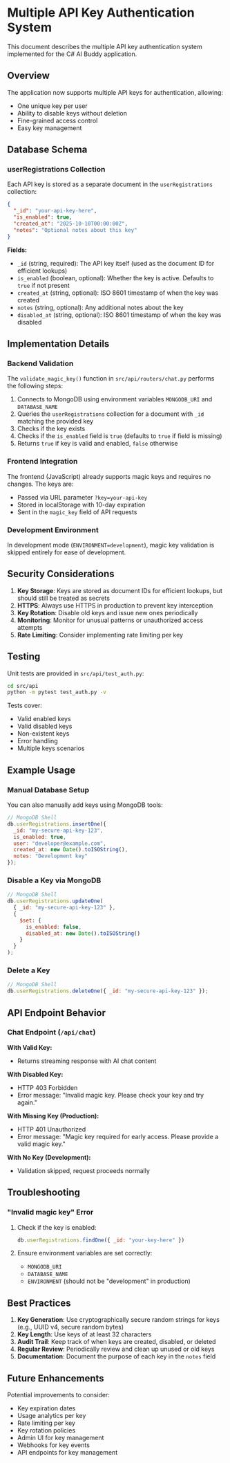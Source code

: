 # Multiple API Key Authentication System

This document describes the multiple API key authentication system implemented for the C# AI Buddy application.

## Overview

The application now supports multiple API keys for authentication, allowing:
- One unique key per user
- Ability to disable keys without deletion
- Fine-grained access control
- Easy key management

## Database Schema

### userRegistrations Collection

Each API key is stored as a separate document in the `userRegistrations` collection:

```json
{
  "_id": "your-api-key-here",
  "is_enabled": true,
  "created_at": "2025-10-10T00:00:00Z",
  "notes": "Optional notes about this key"
}
```

**Fields:**
- `_id` (string, required): The API key itself (used as the document ID for efficient lookups)
- `is_enabled` (boolean, optional): Whether the key is active. Defaults to `true` if not present
- `created_at` (string, optional): ISO 8601 timestamp of when the key was created
- `notes` (string, optional): Any additional notes about the key
- `disabled_at` (string, optional): ISO 8601 timestamp of when the key was disabled

## Implementation Details

### Backend Validation

The `validate_magic_key()` function in `src/api/routers/chat.py` performs the following steps:

1. Connects to MongoDB using environment variables `MONGODB_URI` and `DATABASE_NAME`
2. Queries the `userRegistrations` collection for a document with `_id` matching the provided key
3. Checks if the key exists
4. Checks if the `is_enabled` field is `true` (defaults to `true` if field is missing)
5. Returns `true` if key is valid and enabled, `false` otherwise

### Frontend Integration

The frontend (JavaScript) already supports magic keys and requires no changes. The keys are:
- Passed via URL parameter `?key=your-api-key`
- Stored in localStorage with 10-day expiration
- Sent in the `magic_key` field of API requests

### Development Environment

In development mode (`ENVIRONMENT=development`), magic key validation is skipped entirely for ease of development.

## Security Considerations

1. **Key Storage**: Keys are stored as document IDs for efficient lookups, but should still be treated as secrets
2. **HTTPS**: Always use HTTPS in production to prevent key interception
3. **Key Rotation**: Disable old keys and issue new ones periodically
4. **Monitoring**: Monitor for unusual patterns or unauthorized access attempts
5. **Rate Limiting**: Consider implementing rate limiting per key

## Testing

Unit tests are provided in `src/api/test_auth.py`:

```bash
cd src/api
python -m pytest test_auth.py -v
```

Tests cover:
- Valid enabled keys
- Valid disabled keys
- Non-existent keys
- Error handling
- Multiple keys scenarios

## Example Usage

### Manual Database Setup

You can also manually add keys using MongoDB tools:

```javascript
// MongoDB Shell
db.userRegistrations.insertOne({
  _id: "my-secure-api-key-123",
  is_enabled: true,
  user: "developer@example.com",
  created_at: new Date().toISOString(),
  notes: "Development key"
});
```

### Disable a Key via MongoDB

```javascript
// MongoDB Shell
db.userRegistrations.updateOne(
  { _id: "my-secure-api-key-123" },
  { 
    $set: { 
      is_enabled: false,
      disabled_at: new Date().toISOString()
    }
  }
);
```

### Delete a Key

```javascript
// MongoDB Shell
db.userRegistrations.deleteOne({ _id: "my-secure-api-key-123" });
```

## API Endpoint Behavior

### Chat Endpoint (`/api/chat`)

**With Valid Key:**
- Returns streaming response with AI chat content

**With Disabled Key:**
- HTTP 403 Forbidden
- Error message: "Invalid magic key. Please check your key and try again."

**With Missing Key (Production):**
- HTTP 401 Unauthorized
- Error message: "Magic key required for early access. Please provide a valid magic key."

**With No Key (Development):**
- Validation skipped, request proceeds normally

## Troubleshooting

### "Invalid magic key" Error

1. Check if the key is enabled:
   ```javascript
   db.userRegistrations.findOne({ _id: "your-key-here" })
   ```

2. Ensure environment variables are set correctly:
   - `MONGODB_URI`
   - `DATABASE_NAME`
   - `ENVIRONMENT` (should not be "development" in production)

## Best Practices

1. **Key Generation**: Use cryptographically secure random strings for keys (e.g., UUID v4, secure random bytes)
2. **Key Length**: Use keys of at least 32 characters
3. **Audit Trail**: Keep track of when keys are created, disabled, or deleted
4. **Regular Review**: Periodically review and clean up unused or old keys
5. **Documentation**: Document the purpose of each key in the `notes` field

## Future Enhancements

Potential improvements to consider:

- Key expiration dates
- Usage analytics per key
- Rate limiting per key
- Key rotation policies
- Admin UI for key management
- Webhooks for key events
- API endpoints for key management
